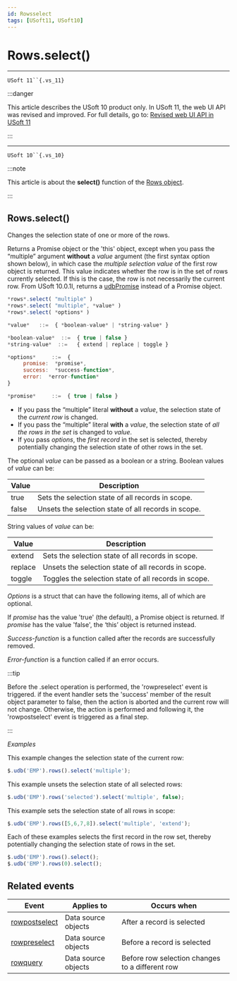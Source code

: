 ```yaml
---
id: Rowsselect
tags: [USoft11, USoft10]
---
```

# Rows.select()



----

`USoft 11``{.vs_11}`


:::danger

This article describes the USoft 10 product only.
In USoft 11, the web UI API was revised and improved. For full details, go to:
[Revised web UI API in USoft 11](/Web_and_app_UIs/UDB_udb/Revised_web_UI_API_in_USoft_11.md)

:::

----

`USoft 10``{.vs_10}`


:::note

This article is about the **select()** function of the [Rows object](/Web_and_app_UIs/UDB_Rows).

:::

## **Rows.select()**

Changes the selection state of one or more of the rows.

Returns a Promise object or the 'this' object, except when you pass the “multiple” argument **without** a *value* argument (the first syntax option shown below), in which case the *multiple selection value* of the first row object is returned. This value indicates whether the row is in the set of rows currently selected. If this is the case, the row is not necessarily the current row. From USoft 10.0.1I, returns a [udbPromise](/Web_and_app_UIs/JavaScript/Promises_for_asynchronous_Javascript.md) instead of a Promise object.

```js
*rows*.select( "multiple" )
*rows*.select( "multiple", *value* )
*rows*.select( *options* )

*value*   ::=  { *boolean-value* | *string-value* }

*boolean-value*  ::=  { true | false }
*string-value*  ::=   { extend | replace | toggle }

*options*     ::=  {
     promise:  *promise*,
     success:  *success-function*,
     error:  *error-function*
}

*promise*     ::=  { true | false }
```

- If you pass the “multiple” literal **without** a *value*, the selection state of the *current row* is changed.
- If you pass the “multiple” literal **with** a *value*, the selection state of *all the rows in the set* is changed to *value*.
- If you pass *options*, the *first record* in the set is selected, thereby potentially changing the selection state of other rows in the set.

The optional *value* can be passed as a boolean or a string. Boolean values of *value* can be:

|**Value**|**Description**|
|--------|--------|
|true    |Sets the selection state of all records in scope.|
|false   |Unsets the selection state of all records in scope.|



String values of *value* can be:

|**Value**|**Description**|
|--------|--------|
|extend  |Sets the selection state of all records in scope.|
|replace |Unsets the selection state of all records in scope.|
|toggle  |Toggles the selection state of all records in scope.|



*Options* is a struct that can have the following items, all of which are optional.

If *promise* has the value 'true' (the default), a Promise object is returned. If *promise* has the value 'false', the ‘this’ object is returned instead.

*Success-function* is a function called after the records are successfully removed.

*Error-function* is a function called if an error occurs.


:::tip

Before the .select operation is performed, the 'rowpreselect' event is triggered. if the event handler sets the 'success' member of the result object parameter to false, then the action is aborted and the current row will not change. Otherwise, the action is performed and following it, the 'rowpostselect' event is triggered as a final step.

:::

*Examples*

This example changes the selection state of the current row:

```js
$.udb('EMP').rows().select('multiple');
```

This example unsets the selection state of all selected rows:

```js
$.udb('EMP').rows('selected').select('multiple', false);
```

This example sets the selection state of all rows in scope:

```js
$.udb('EMP').rows([5,6,7,8]).select('multiple', 'extend');
```

Each of these examples selects the first record in the row set, thereby potentially changing the selection state of rows in the set.

```js
$.udb('EMP').rows().select();
$.udb('EMP').rows(0).select();
```

## Related events

|**Event**|**Applies to**|**Occurs when**|
|--------|--------|--------|
|[rowpostselect](/Web_and_app_UIs/UDB_Events/rowpostselect.md)|Data source objects|After a record is selected|
|[rowpreselect](/Web_and_app_UIs/UDB_Events/rowpreselect.md)|Data source objects|Before a record is selected|
|[rowquery](/Web_and_app_UIs/UDB_Events/rowquery.md)|Data source objects|Before row selection changes to a different row|



 